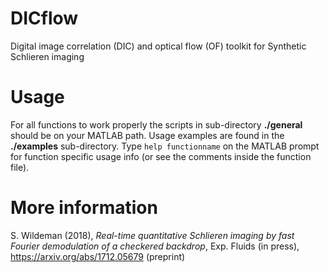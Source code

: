 # DICflow
Digital image correlation (DIC) and optical flow (OF) toolkit for Synthetic Schlieren imaging

# Usage
For all functions to work properly the scripts in sub-directory **./general** should be on your MATLAB path. Usage examples are found in the **./examples** sub-directory. Type `help functionname` on the MATLAB prompt for function specific usage info (or see the comments inside the function file).

# More information
S. Wildeman (2018), *Real-time quantitative Schlieren imaging by fast Fourier demodulation of a checkered backdrop*, Exp. Fluids (in press), https://arxiv.org/abs/1712.05679 (preprint)
